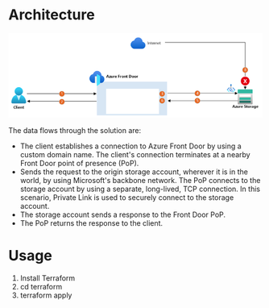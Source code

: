 # Architecture
![Architecture diagram showing traffic flowing through Front Door to the storage account.](images/diagram.png)

The data flows through the solution are:

- The client establishes a connection to Azure Front Door by using a custom domain name. The client's connection terminates at a nearby Front  Door point of presence (PoP).
- Sends the request to the origin storage account, wherever it is in the world, by using Microsoft's backbone network. The PoP connects to the storage account by using a separate, long-lived, TCP connection. In this scenario, Private Link is used to securely connect to the storage account.
- The storage account sends a response to the Front Door PoP.
- The PoP returns the response to the client.

# Usage
1. Install Terraform
2. cd terraform
3. terraform apply
